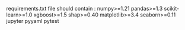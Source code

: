 requirements.txt file should contain : 
numpy>=1.21
pandas>=1.3
scikit-learn>=1.0
xgboost>=1.5
shap>=0.40
matplotlib>=3.4
seaborn>=0.11
jupyter
pyyaml
pytest

